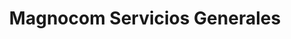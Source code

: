 ---
title: "Magnocom Servicios Generales"
url: /toluca-de-lerdo/magnocom-servicios-generales/
shop: teléfono móvil
---